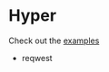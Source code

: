 # Hyper

Check out the [examples](https://github.com/hyperium/hyper/tree/master/examples)

- reqwest
